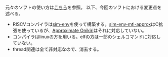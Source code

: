 元々のソフトの使い方は[こちら](https://github.com/linusmossberg/monte-carlo-ray-tracer/blob/master/README.md)を参照。
以下、今回のソフトにおける変更点を述べる。

- RISCVコンパイラは[sim-env](https://github.com/shioyadan/sim-env/tree/master)を使って構築する。[sim-env-mtl-approx](http://geopelia.mtl.t.u-tokyo.ac.jp/degawa/sim-env/tree/mtl-approx)はC拡張を使っているが、[Approximate Onikiri](http://geopelia.mtl.t.u-tokyo.ac.jp/degawa/approximate_onikiri/tree/dev_dynamic_adjusting)はそれに対応していない。
- コンパイラはlinuxの方を用いる。elfの方は一部のシェルコマンドに対応していない。
- thread関連は全て非対応なので、消去する。